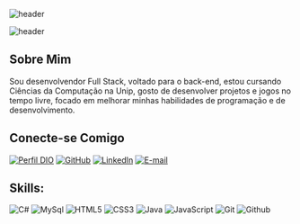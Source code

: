 ![header](https://capsule-render.vercel.app/api?section=header&type=waving&color=106099)

<img src="https://readme-typing-svg.herokuapp.com?font=Lilita+One&weight=400&size=38&duration=4000&pause=1000&color=09AEF7FF&center=true&vCenter=true&width=700&lines=Me+chamo+Renato+Chaves+Nunes;Seja+bem+vindo+ao+meu+perfil!" alt="header">

## Sobre Mim
Sou desenvolvendor Full Stack, voltado para o back-end, estou cursando Ciências da Computação na  Unip, gosto de desenvolver projetos e jogos no tempo livre, focado em melhorar minhas habilidades de programação e de desenvolvimento.
## Conecte-se Comigo
[![Perfil DIO](https://img.shields.io/badge/-Meu%20Perfil%20na%20DIO-30A3DC?style=for-the-badge)](https://web.dio.me/users/rchavesnunes)
[![GitHub](https://img.shields.io/badge/Github-181717?style=for-the-badge&logo=Github&logoColor=white)](https://github.com/Renato-Chaves)
[![LinkedIn](https://img.shields.io/badge/LinkedIn-0A66C2?style=for-the-badge&logo=linkedin&logoColor=white)](https://www.linkedin.com/in/renato-chaves-nunes/)
[![E-mail](https://img.shields.io/badge/-Email-000?style=for-the-badge&logo=microsoft-outlook&logoColor=E94D5F)](mailto:rchavesnunes@gmail.com)
## Skills:
![C#](https://img.shields.io/badge/c%23-%23239120.svg?style=for-the-badge&logo=c-sharp&logoColor=white)
![MySql](https://shields.io/badge/MySQL-blue?style=for-the-badge&logo=mysql&logoColor=white)
![HTML5](https://img.shields.io/badge/HTML5-E34F26?style=for-the-badge&logo=html5&logoColor=white)
![CSS3](https://img.shields.io/badge/CSS3-1572B6?style=for-the-badge&logo=css3&logoColor=white)
![Java](https://img.shields.io/badge/java-%23ED8B00.svg?style=for-the-badge&logo=openjdk&logoColor=white)
![JavaScript](https://img.shields.io/badge/JavaScript-F7DF1E?style=for-the-badge&logo=javascript&logoColor=black)
![Git](https://img.shields.io/badge/Git-F05032?style=for-the-badge&logo=git&logoColor=white)
![Github](https://img.shields.io/badge/Github-181717?style=for-the-badge&logo=Github&logoColor=white)
